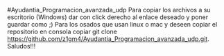#Ayudantia_Programacion_avanzada_udp
Para copiar los archivos a su escritorio (Windows)
dar con click derecho al enlace deseado y poner guardar como ;)
Para los osados que usan linux o mac y deseen copiar el repositorio
en consola copiar git clone https://github.com/z1gm4/Ayudantia_Programacion_avanzada_udp.git.
Saludos!!!
